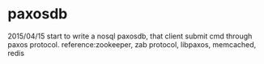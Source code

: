 # paxosdb

2015/04/15 start to write a nosql paxosdb, that client submit cmd through paxos protocol.
reference:zookeeper, zab protocol, libpaxos, memcached, redis
